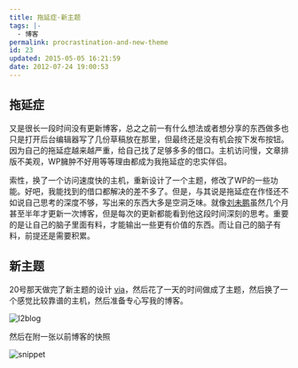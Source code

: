 ```yaml
---
title: 拖延症·新主题
tags: |-
  - 博客
permalink: procrastination-and-new-theme
id: 23
updated: 2015-05-05 16:21:59
date: 2012-07-24 19:00:53
---
```


## 拖延症

又是很长一段时间没有更新博客，总之之前一有什么想法或者想分享的东西做多也只是打开后台编辑器写了几份草稿放在那里，但最终还是没有机会按下发布按钮。因为自己的拖延症越来越严重，给自己找了足够多多的借口。主机访问慢，文章排版不美观，WP臃肿不好用等等理由都成为我拖延症的忠实伴侣。

索性，换了一个访问速度快的主机，重新设计了一个主题，修改了WP的一些功能。好吧，我能找到的借口都解决的差不多了。但是，与其说是拖延症在作怪还不如说自己思考的深度不够，写出来的东西大多是空洞乏味。就像[刘未鹏](http://mindhacks.cn/)虽然几个月甚至半年才更新一次博客，但是每次的更新都能看到他这段时间深刻的思考。重要的是让自己的脑子里面有料，才能输出一些更有价值的东西。而让自己的脑子有料，前提还是需要积累。

## 新主题

20号那天做完了新主题的设计 [via](http://weibo.com/1660378420/ytiLSAv8v)，然后花了一天的时间做成了主题，然后换了一个感觉比较靠谱的主机，然后准备专心写我的博客。

![l2blog](/images/2012/07/25136_o.png)

然后在附一张以前博客的快照

![snippet](/images/2012/07/25135_o.png)
